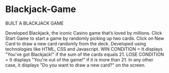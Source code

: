 # Blackjack-Game
BUILT A BLACKJACK GAME

Developed Blackjack, the iconic Casino game that’s loved by millions.
Click Start Game to start a game by randomly picking up two cards.
Click on New Card to draw a new card randomly from the deck.
Developed using technologies like HTML, CSS and Javascript.
WIN CONDITION = It displays "You've got Blackjack!" if the sum of the cards equals 21.
LOSE CONDITION = It displays "You're out of the game!" if it is more than 21.
In any other case, it displays "Do you want to draw a new card?" on the screen.
